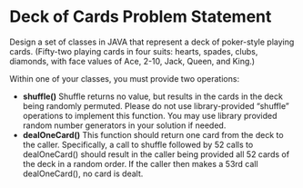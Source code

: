 # Deck of Cards Problem Statement
Design a set of classes in JAVA that represent a deck of poker-style playing cards. (Fifty-two playing cards in four suits: hearts, spades, clubs, diamonds, with face values of Ace, 2-10, Jack, Queen, and King.)

Within one of your classes, you must provide two ​operations:

- **shuffle()**
Shuffle returns no value, but results in the cards in the deck being
randomly permuted. Please do not use library-provided “shuffle” operations to
implement this function. You may use library provided random number generators
in your solution if needed.
- **dealOneCard()** 
This function should return one card from the deck to the caller.
Specifically, a call to shuffle followed by 52 calls to dealOneCard() should result in
the caller being provided all 52 cards of the deck in a random order. If the caller
then makes a 53rd call dealOneCard(), no card is dealt.

